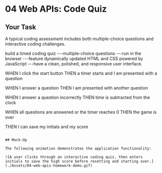 # 04 Web APIs: Code Quiz

## Your Task

A typical coding assessment includes both multiple-choice questions and interactive coding challenges. 

build a timed coding quiz
---multiple-choice questions
---run in the browser 
---feature dynamically updated HTML and CSS powered by JavaScript
---have a clean, polished, and responsive user interface. 


WHEN I click the start button
THEN a timer starts and I am presented with a question

WHEN I answer a question
THEN I am presented with another question

WHEN I answer a question incorrectly
THEN time is subtracted from the clock

WHEN all questions are answered or the timer reaches 0
THEN the game is over


THEN I can save my initials and my score
```

## Mock-Up

The following animation demonstrates the application functionality:

![A user clicks through an interactive coding quiz, then enters initials to save the high score before resetting and starting over.](./Assets/04-web-apis-homework-demo.gif)

